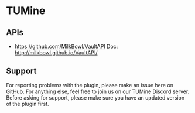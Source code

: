 # TUMine

## APIs
- https://github.com/MilkBowl/VaultAPI
Doc: http://milkbowl.github.io/VaultAPI/

## Support

For reporting problems with the plugin, please make an issue here on GitHub. For anything else, feel free to join us on our TUMine Discord server. 
Before asking for support, please make sure you have an updated version of the plugin first.

